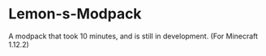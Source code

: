 # Lemon-s-Modpack
A modpack that took 10 minutes, and is still in development. (For Minecraft 1.12.2)
